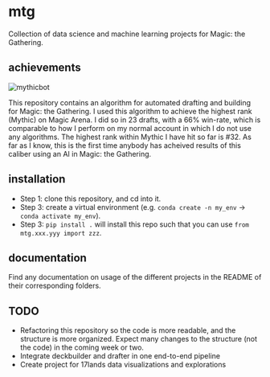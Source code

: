 # mtg

Collection of data science and machine learning projects for Magic: the Gathering.

## achievements

![mythicbot](https://user-images.githubusercontent.com/2286292/149001531-9c983259-4ac6-4ed3-b54a-b0705fb57124.PNG)

This repository contains an algorithm for automated drafting and building for Magic: the Gathering. I used this algorithm to achieve the highest rank (Mythic) on Magic Arena. I did so in 23 drafts, with a 66% win-rate, which is comparable to how I perform on my normal account in which I do not use any algorithms. The highest rank within Mythic I have hit so far is #32. As far as I know, this is the first time anybody has acheived results of this caliber using an AI in Magic: the Gathering.

## installation

- Step 1: clone this repository, and cd into it.
- Step 3: create a virtual environment (e.g. `conda create -n my_env` -> `conda activate my_env`).
- Step 3: `pip install .` will install this repo such that you can use `from mtg.xxx.yyy import zzz`.

## documentation

Find any documentation on usage of the different projects in the README of their corresponding folders.

## TODO

- Refactoring this repository so the code is more readable, and the structure is more organized. Expect many changes to the structure (not the code) in the coming week or two.
- Integrate deckbuilder and drafter in one end-to-end pipeline
- Create project for 17lands data visualizations and explorations
